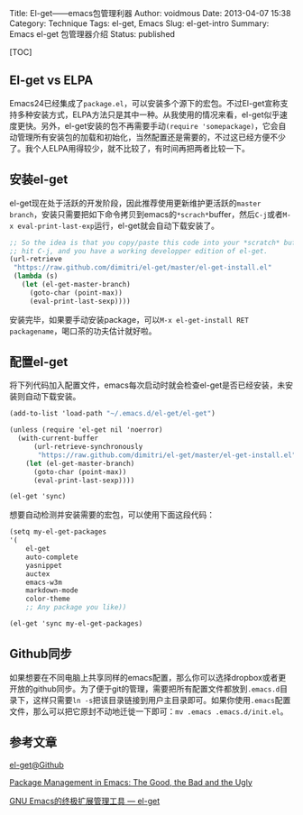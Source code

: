 Title: El-get——emacs包管理利器
Author: voidmous
Date: 2013-04-07 15:38
Category: Technique
Tags: el-get, Emacs
Slug: el-get-intro
Summary: Emacs el-get 包管理器介绍
Status: published

[TOC]

## El-get vs ELPA

Emacs24已经集成了`package.el`，可以安装多个源下的宏包。不过El-get宣称支持多种安装方式，ELPA方法只是其中一种。从我使用的情况来看，el-get似乎速度更快。另外，el-get安装的包不再需要手动`(require 'somepackage)`，它会自动管理所有安装包的加载和初始化，当然配置还是需要的，不过这已经方便不少了。我个人ELPA用得较少，就不比较了，有时间再把两者比较一下。

## 安装el-get

el-get现在处于活跃的开发阶段，因此推荐使用更新维护更活跃的`master branch`，安装只需要把如下命令拷贝到emacs的`*scrach*`buffer，然后`C-j`或者`M-x eval-print-last-exp`运行，el-get就会自动下载安装了。

~~~~.scheme
;; So the idea is that you copy/paste this code into your *scratch* buffer,
;; hit C-j, and you have a working developper edition of el-get.
(url-retrieve
 "https://raw.github.com/dimitri/el-get/master/el-get-install.el"
 (lambda (s)
   (let (el-get-master-branch)
     (goto-char (point-max))
     (eval-print-last-sexp))))
~~~~

安装完毕，如果要手动安装package，可以`M-x el-get-install RET packagename`，喝口茶的功夫估计就好啦。

## 配置el-get

将下列代码加入配置文件，emacs每次启动时就会检查el-get是否已经安装，未安装则自动下载安装。

~~~~.scheme
(add-to-list 'load-path "~/.emacs.d/el-get/el-get")

(unless (require 'el-get nil 'noerror)
  (with-current-buffer
      (url-retrieve-synchronously
       "https://raw.github.com/dimitri/el-get/master/el-get-install.el")
    (let (el-get-master-branch)
      (goto-char (point-max))
      (eval-print-last-sexp))))

(el-get 'sync)
~~~~

想要自动检测并安装需要的宏包，可以使用下面这段代码：

~~~~.scheme
(setq my-el-get-packages
'(
	el-get
	auto-complete
	yasnippet
	auctex
	emacs-w3m
	markdown-mode
	color-theme
	;; Any package you like))

(el-get 'sync my-el-get-packages)
~~~~

## Github同步

如果想要在不同电脑上共享同样的emacs配置，那么你可以选择dropbox或者更开放的github同步。为了便于git的管理，需要把所有配置文件都放到`.emacs.d`目录下，这样只需要`ln -s`把该目录链接到用户主目录即可。如果你使用`.emacs`配置文件，那么可以把它原封不动地迁徙一下即可：`mv .emacs .emacs.d/init.el`。

## 参考文章

[el-get@Github](https://github.com/dimitri/el-get ) 

[Package Management in Emacs: The Good, the Bad and the Ugly](http://batsov.com/articles/2012/02/19/package-management-in-emacs-the-good-the-bad-and-the-ugly/)

[GNU Emacs的终极扩展管理工具 — el-get](http://emacser.com/el-get.htm ) 

